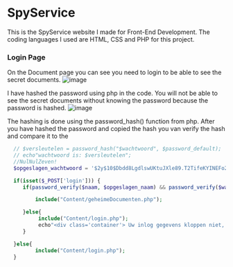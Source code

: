 # SpyService
This is the SpyService website I made for Front-End Development. The coding languages I used are HTML, CSS and PHP for this project.

### Login Page

On the Document page you can see you need to login to be able to see the secret documents.
![image](https://user-images.githubusercontent.com/103996305/164533351-8fb06990-0f3b-4fe4-af2c-8c1463e9b67a.png)

I have hashed the password using php in the code. You will not be able to see the secret documents without knowing the password because the password is hashed. ![image](https://user-images.githubusercontent.com/103996305/164533532-903eb52d-c2d7-472c-ae30-29608eba012f.png)

The hashing is done using the password_hash() function from php. After you have hashed the password and copied the hash you van verify the hash and compare it to the 
```Php
  // $versleutelen = password_hash("$wachtwoord", $password_default);
  // echo"wachtwoord is: $versleutelen";
  //NulNulZeven!
  $opgeslagen_wachtwoord = '$2y$10$Dbdd8LgdlswUKtuJXle89.T2TifeKYINEFo2ICqKaHFwTrUoZo0SC';

  if(isset($_POST['login'])) {
     if(password_verify($naam, $opgeslagen_naam) && password_verify($wachtwoord, $opgeslagen_wachtwoord)){

         include("Content/geheimeDocumenten.php");

     }else{
          include("Content/login.php");
          echo"<div class='container'> Uw inlog gegevens kloppen niet, probeer het opnieuw! </div>";
     }

  }else{
         include("Content/login.php");
  }
```



